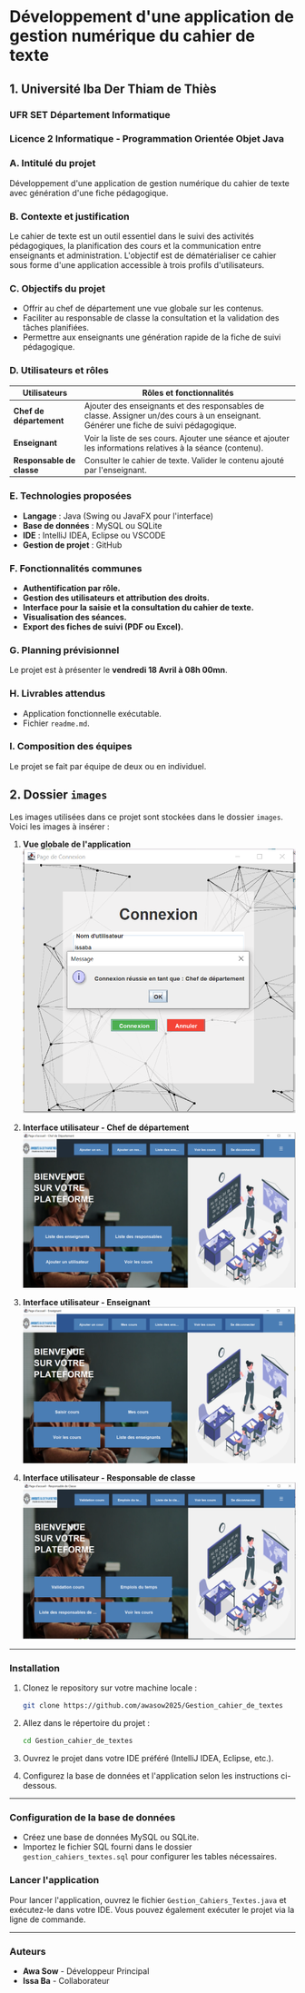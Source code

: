 # Développement d'une application de gestion numérique du cahier de texte

## 1. Université Iba Der Thiam de Thiès
### UFR SET Département Informatique
### Licence 2 Informatique - Programmation Orientée Objet Java

### A. Intitulé du projet
Développement d'une application de gestion numérique du cahier de texte avec génération d'une fiche pédagogique.

### B. Contexte et justification
Le cahier de texte est un outil essentiel dans le suivi des activités pédagogiques, la planification des cours et la communication entre enseignants et administration. L'objectif est de dématérialiser ce cahier sous forme d'une application accessible à trois profils d'utilisateurs.

### C. Objectifs du projet
- Offrir au chef de département une vue globale sur les contenus.
- Faciliter au responsable de classe la consultation et la validation des tâches planifiées.
- Permettre aux enseignants une génération rapide de la fiche de suivi pédagogique.

### D. Utilisateurs et rôles

| Utilisateurs          | Rôles et fonctionnalités                                             |
|-----------------------|--------------------------------------------------------------------|
| **Chef de département** | Ajouter des enseignants et des responsables de classe. Assigner un/des cours à un enseignant. Générer une fiche de suivi pédagogique. |
| **Enseignant**          | Voir la liste de ses cours. Ajouter une séance et ajouter les informations relatives à la séance (contenu). |
| **Responsable de classe** | Consulter le cahier de texte. Valider le contenu ajouté par l'enseignant. |

### E. Technologies proposées
- **Langage** : Java (Swing ou JavaFX pour l'interface)
- **Base de données** : MySQL ou SQLite
- **IDE** : IntelliJ IDEA, Eclipse ou VSCODE
- **Gestion de projet** : GitHub

### F. Fonctionnalités communes
- **Authentification par rôle.**
- **Gestion des utilisateurs et attribution des droits.**
- **Interface pour la saisie et la consultation du cahier de texte.**
- **Visualisation des séances.**
- **Export des fiches de suivi (PDF ou Excel).**

### G. Planning prévisionnel
Le projet est à présenter le **vendredi 18 Avril à 08h 00mn**.

### H. Livrables attendus
- Application fonctionnelle exécutable.
- Fichier `readme.md`.

### I. Composition des équipes
Le projet se fait par équipe de deux ou en individuel.

## 2. Dossier `images`

Les images utilisées dans ce projet sont stockées dans le dossier `images`. Voici les images à insérer :

1. **Vue globale de l'application**  
   ![Vue globale de l'application](images/vue_globale.png)

2. **Interface utilisateur - Chef de département**  
   ![Interface utilisateur - Chef de département](images/chef_departement.png)

3. **Interface utilisateur - Enseignant**  
   ![Interface utilisateur - Enseignant](images/enseignant.png)

4. **Interface utilisateur - Responsable de classe**  
   ![Interface utilisateur - Responsable de classe](images/responsable_classe.png)

---

### Installation
1. Clonez le repository sur votre machine locale :
    ```bash
    git clone https://github.com/awasow2025/Gestion_cahier_de_textes
    ```

2. Allez dans le répertoire du projet :
    ```bash
    cd Gestion_cahier_de_textes
    ```

3. Ouvrez le projet dans votre IDE préféré (IntelliJ IDEA, Eclipse, etc.).

4. Configurez la base de données et l'application selon les instructions ci-dessous.

---

### Configuration de la base de données
- Créez une base de données MySQL ou SQLite.
- Importez le fichier SQL fourni dans le dossier `gestion_cahiers_textes.sql` pour configurer les tables nécessaires.

### Lancer l'application
Pour lancer l'application, ouvrez le fichier `Gestion_Cahiers_Textes.java` et exécutez-le dans votre IDE. Vous pouvez également exécuter le projet via la ligne de commande.

---

### Auteurs
- **Awa Sow** - Développeur Principal
- **Issa Ba** - Collaborateur
